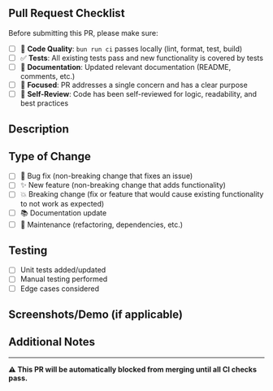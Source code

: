 ## Pull Request Checklist

Before submitting this PR, please make sure:

- [ ] 🧹 **Code Quality**: `bun run ci` passes locally (lint, format, test, build)
- [ ] ✅ **Tests**: All existing tests pass and new functionality is covered by tests
- [ ] 📝 **Documentation**: Updated relevant documentation (README, comments, etc.)
- [ ] 🎯 **Focused**: PR addresses a single concern and has a clear purpose
- [ ] 🔄 **Self-Review**: Code has been self-reviewed for logic, readability, and best practices

## Description

<!-- Provide a brief description of what this PR does -->

## Type of Change

- [ ] 🐛 Bug fix (non-breaking change that fixes an issue)
- [ ] ✨ New feature (non-breaking change that adds functionality)
- [ ] 💥 Breaking change (fix or feature that would cause existing functionality to not work as expected)
- [ ] 📚 Documentation update
- [ ] 🔧 Maintenance (refactoring, dependencies, etc.)

## Testing

<!-- Describe how you tested your changes -->

- [ ] Unit tests added/updated
- [ ] Manual testing performed
- [ ] Edge cases considered

## Screenshots/Demo (if applicable)

<!-- Add screenshots or GIFs to show visual changes -->

## Additional Notes

<!-- Any additional context, concerns, or areas for reviewers to focus on -->

---

**⚠️ This PR will be automatically blocked from merging until all CI checks pass.**
